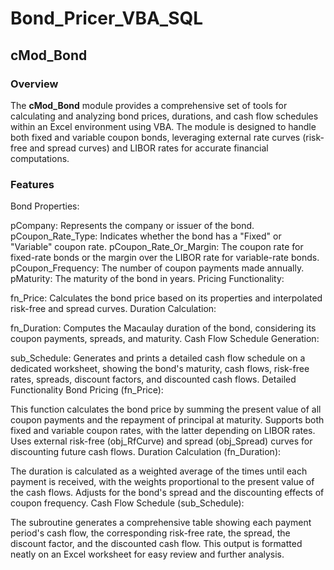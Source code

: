 # Bond_Pricer_VBA_SQL

## cMod_Bond ##
### Overview ###
The **cMod_Bond** module provides a comprehensive set of tools for calculating and analyzing bond prices, durations, and cash flow schedules within an Excel environment using VBA. The module is designed to handle both fixed and variable coupon bonds, leveraging external rate curves (risk-free and spread curves) and LIBOR rates for accurate financial computations.

### Features
Bond Properties:

pCompany: Represents the company or issuer of the bond.
pCoupon_Rate_Type: Indicates whether the bond has a "Fixed" or "Variable" coupon rate.
pCoupon_Rate_Or_Margin: The coupon rate for fixed-rate bonds or the margin over the LIBOR rate for variable-rate bonds.
pCoupon_Frequency: The number of coupon payments made annually.
pMaturity: The maturity of the bond in years.
Pricing Functionality:

fn_Price: Calculates the bond price based on its properties and interpolated risk-free and spread curves.
Duration Calculation:

fn_Duration: Computes the Macaulay duration of the bond, considering its coupon payments, spreads, and maturity.
Cash Flow Schedule Generation:

sub_Schedule: Generates and prints a detailed cash flow schedule on a dedicated worksheet, showing the bond's maturity, cash flows, risk-free rates, spreads, discount factors, and discounted cash flows.
Detailed Functionality
Bond Pricing (fn_Price):

This function calculates the bond price by summing the present value of all coupon payments and the repayment of principal at maturity.
Supports both fixed and variable coupon rates, with the latter depending on LIBOR rates.
Uses external risk-free (obj_RfCurve) and spread (obj_Spread) curves for discounting future cash flows.
Duration Calculation (fn_Duration):

The duration is calculated as a weighted average of the times until each payment is received, with the weights proportional to the present value of the cash flows.
Adjusts for the bond's spread and the discounting effects of coupon frequency.
Cash Flow Schedule (sub_Schedule):

The subroutine generates a comprehensive table showing each payment period's cash flow, the corresponding risk-free rate, the spread, the discount factor, and the discounted cash flow.
This output is formatted neatly on an Excel worksheet for easy review and further analysis.
